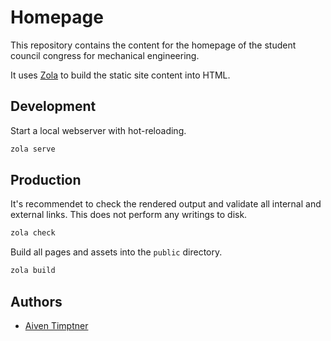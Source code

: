 # Homepage

This repository contains the content for the homepage of the student council congress for mechanical engineering.

It uses [Zola](https://www.getzola.org) to build the static site content into HTML.

## Development

Start a local webserver with hot-reloading.

```bash
zola serve
```

## Production

It's recommendet to check the rendered output and validate all internal and
external links. This does not perform any writings to disk.

```bash
zola check
```

Build all pages and assets into the `public` directory.

```bash
zola build
```

## Authors

- [Aiven Timptner](mailto:aiven.timptner@fatama.org)

